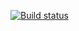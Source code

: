 [![Build status](https://ci.appveyor.com/api/projects/status/ro6rgxf0yvhof703?svg=true)](https://ci.appveyor.com/project/KseniiaVv/hometask2)
